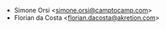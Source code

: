 - Simone Orsi \<<simone.orsi@camptocamp.com>\>
- Florian da Costa \<<florian.dacosta@akretion.com>\>

